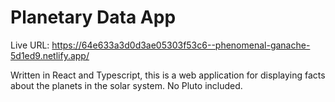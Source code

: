 # Planetary Data App

Live URL: https://64e633a3d0d3ae05303f53c6--phenomenal-ganache-5d1ed9.netlify.app/

Written in React and Typescript, this is a web application for displaying facts about the planets in the solar system. No Pluto included.
